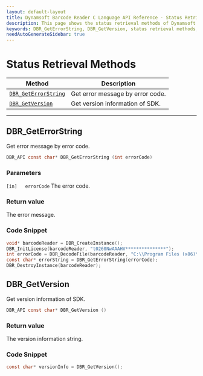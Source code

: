 ```yaml
---
layout: default-layout
title: Dynamsoft Barcode Reader C Language API Reference - Status Retrieval Methods
description: This page shows the status retrieval methods of Dynamsoft Barcode Reader for C Language.
keywords: DBR_GetErrorString, DBR_GetVersion, status retrieval methods, api reference, c
needAutoGenerateSidebar: true
---
```


# Status Retrieval Methods

  | Method               | Description |
  |----------------------|-------------|
  | [`DBR_GetErrorString`](#dbr_geterrorstring) | Get error message by error code. |
  | [`DBR_GetVersion`](#dbr_getversion) | Get version information of SDK. |
  
---





## DBR_GetErrorString

Get error message by error code.

```c
DBR_API const char* DBR_GetErrorString (int errorCode)	
```   
   
### Parameters

`[in]	errorCode` The error code.
 

### Return value

The error message.

### Code Snippet

```c
void* barcodeReader = DBR_CreateInstance();
DBR_InitLicense(barcodeReader, "t0260NwAAAHV***************");
int errorCode = DBR_DecodeFile(barcodeReader, "C:\\Program Files (x86)\\Dynamsoft\\{Version number}\\Images\\AllSupportedBarcodeTypes.tif", "");
const char* errorString = DBR_GetErrorString(errorCode);
DBR_DestroyInstance(barcodeReader);
```



## DBR_GetVersion

Get version information of SDK.

```c
DBR_API const char* DBR_GetVersion ()
```   

### Return value
The version information string.

### Code Snippet

```c
const char* versionInfo = DBR_GetVersion();
```

